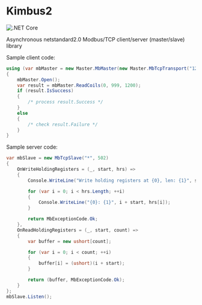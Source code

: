 # Kimbus2

![.NET Core](https://github.com/ptasz3k/Kimbus/workflows/.NET%20Core/badge.svg)

Asynchronous netstandard2.0 Modbus/TCP client/server (master/slave) library

Sample client code:

```csharp
using (var mbMaster = new Master.MbMaster(new Master.MbTcpTransport("127.0.0.1", 502)))
{
    mbMaster.Open();
    var result = mbMaster.ReadCoils(0, 999, 1200);
    if (result.IsSuccess)
    {
        /* process result.Success */
    }
    else
    {
        /* check result.Failure */
    }
}
```

Sample server code:

```csharp
var mbSlave = new MbTcpSlave("*", 502)
{
    OnWriteHoldingRegisters = (_, start, hrs) =>
    {
        Console.WriteLine("Write holding registers at {0}, len: {1}", start, hrs.Length);

        for (var i = 0; i < hrs.Length; ++i)
        {
            Console.WriteLine("{0}: {1}", i + start, hrs[i]);
        }

        return MbExceptionCode.Ok;
    },
    OnReadHoldingRegisters = (_, start, count) =>
    {
        var buffer = new ushort[count];

        for (var i = 0; i < count; ++i)
        {
            buffer[i] = (ushort)(i + start);
        }

        return (buffer, MbExceptionCode.Ok);
    }
};
mbSlave.Listen();
```